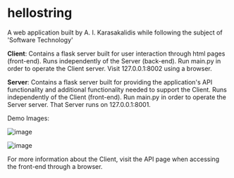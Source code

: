 # hellostring
A web application built by A. I. Karasakalidis while following the subject of 'Software Technology'

**Client**: Contains a flask server built for user interaction through html pages (front-end). Runs independently of the Server (back-end). 
Run main.py in order to operate the Client server. Visit 127.0.0.1:8002 using a browser.

**Server**: Contains a flask server built for providing the application's API functionality and additional functionality needed to support
the Client. Runs independently of the Client (front-end). Run main.py in order to operate the Server server. That Server runs on 127.0.0.1:8001.

Demo Images:

![image](https://github.com/darklex55/hellostring/assets/8088944/5d4e2d87-5b7d-438e-a095-9c95a95a7c64)


![image](https://github.com/darklex55/hellostring/assets/8088944/62ab1e94-d524-45dd-b3ce-b031b0c0ff08)


For more information about the Client, visit the API page when accessing the front-end through a browser.
